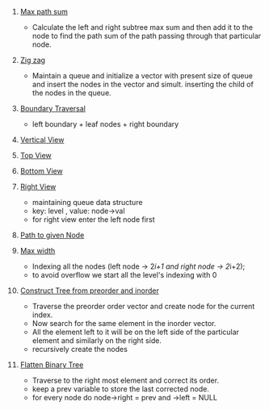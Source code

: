 1. [Max path sum](https://leetcode.com/problems/binary-tree-maximum-path-sum/submissions/)

   - Calculate the left and right subtree max sum and then add it to the node to find the path sum of the path passing through that particular node.

2. [Zig zag](https://leetcode.com/problems/binary-tree-zigzag-level-order-traversal/)

   - Maintain a queue and initialize a vector with present size of queue and insert the nodes in the vector and simult. inserting the child of the nodes in the queue.

3. [Boundary Traversal](https://www.codingninjas.com/codestudio/problems/boundary-traversal_790725?utm_source=youtube&utm_medium=affiliate&utm_campaign=Striver_Tree_Videos&leftPanelTab=1)

   - left boundary + leaf nodes + right boundary

4. [Vertical View](https://leetcode.com/problems/vertical-order-traversal-of-a-binary-tree/)

5. [Top View](https://www.codingninjas.com/codestudio/problems/top-view-of-the-tree_799401?source=youtube&campaign=Striver_Tree_Videos&utm_source=youtube&utm_medium=affiliate&utm_campaign=Striver_Tree_Videos&=1)

6. [Bottom View](https://www.codingninjas.com/codestudio/problems/bottom-view-of-binary-tree_893110?source=youtube&campaign=Striver_Tree_Videos&utm_source=youtube&utm_medium=affiliate&utm_campaign=Striver_Tree_Videos&=1)

7. [Right View](https://leetcode.com/problems/binary-tree-right-side-view/)

   - maintaining queue data structure
   - key: level , value: node->val
   - for right view enter the left node first

8. [Path to given Node](https://www.interviewbit.com/problems/path-to-given-node/)

9. [Max width](https://leetcode.com/problems/maximum-width-of-binary-tree/submissions/)

   - Indexing all the nodes (left node -> 2*i+1 and right node -> 2*i+2);
   - to avoid overflow we start all the level's indexing with 0

10. [Construct Tree from preorder and inorder](https://leetcode.com/problems/construct-binary-tree-from-preorder-and-inorder-traversal/submissions/)

    - Traverse the preorder order vector and create node for the current index.
    - Now search for the same element in the inorder vector.
    - All the element left to it will be on the left side of the particular element and similarly on the right side.
    - recursively create the nodes

11. [Flatten Binary Tree](https://leetcode.com/problems/flatten-binary-tree-to-linked-list/submissions/)

    - Traverse to the right most element and correct its order.
    - keep a prev variable to store the last corrected node.
    - for every node do node->right = prev and ->left = NULL
